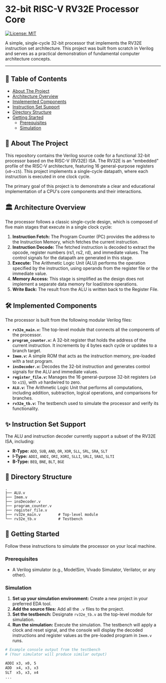 # 32-bit RISC-V RV32E Processor Core

[![License: MIT](https://img.shields.io/badge/License-MIT-blue.svg)](https://opensource.org/licenses/MIT)

A simple, single-cycle 32-bit processor that implements the RV32E instruction set architecture. This project was built from scratch in Verilog and serves as a practical demonstration of fundamental computer architecture concepts.

---

## 📖 Table of Contents

* [About The Project](#about-the-project)
* [Architecture Overview](#architecture-overview)
* [Implemented Components](#implemented-components)
* [Instruction Set Support](#instruction-set-support)
* [Directory Structure](#directory-structure)
* [Getting Started](#getting-started)
    * [Prerequisites](#prerequisites)
    * [Simulation](#simulation)

## 🎯 About The Project

This repository contains the Verilog source code for a functional 32-bit processor based on the RISC-V (RV32E) ISA. The RV32E is an "embedded" profile of the RISC-V architecture, featuring 16 general-purpose registers (`x0`-`x15`). This project implements a single-cycle datapath, where each instruction is executed in one clock cycle.

The primary goal of this project is to demonstrate a clear and educational implementation of a CPU's core components and their interactions.

## 🏛️ Architecture Overview

The processor follows a classic single-cycle design, which is composed of five main stages that execute in a single clock cycle:

1.  **Instruction Fetch:** The Program Counter (PC) provides the address to the Instruction Memory, which fetches the current instruction.
2.  **Instruction Decode:** The fetched instruction is decoded to extract the opcode, register numbers (rs1, rs2, rd), and immediate values. The control signals for the datapath are generated in this stage.
3.  **Execute:** The Arithmetic Logic Unit (ALU) performs the operation specified by the instruction, using operands from the register file or the immediate value.
4.  **Memory Access:** This stage is simplified as the design does not implement a separate data memory for load/store operations.
5.  **Write Back:** The result from the ALU is written back to the Register File.



## 🛠️ Implemented Components

The processor is built from the following modular Verilog files:

* **`rv32e_main.v`:** The top-level module that connects all the components of the processor.
* **`program_counter.v`:** A 32-bit register that holds the address of the current instruction. It increments by 4 bytes each cycle or updates to a branch target.
* **`Imem.v`:** A simple ROM that acts as the instruction memory, pre-loaded with a test program.
* **`insDecoder.v`:** Decodes the 32-bit instruction and generates control signals for the ALU and immediate values.
* **`register_file.v`:** Manages the 16 general-purpose 32-bit registers (`x0` to `x15`), with `x0` hardwired to zero.
* **`ALU.v`:** The Arithmetic Logic Unit that performs all computations, including addition, subtraction, logical operations, and comparisons for branches.
* **`rv32e_tb.v`:** The testbench used to simulate the processor and verify its functionality.

## ✨ Instruction Set Support

The ALU and instruction decoder currently support a subset of the RV32E ISA, including:

* **R-Type:** `ADD`, `SUB`, `AND`, `OR`, `XOR`, `SLL`, `SRL`, `SRA`, `SLT`
* **I-Type:** `ADDI`, `ANDI`, `ORI`, `XORI`, `SLLI`, `SRLI`, `SRAI`, `SLTI`
* **B-Type:** `BEQ`, `BNE`, `BLT`, `BGE`

## 📁 Directory Structure

```
.
├── ALU.v
├── Imem.v
├── insDecoder.v
├── program_counter.v
├── register_file.v
├── rv32e_main.v        # Top-level module
└── rv32e_tb.v          # Testbench
```

## 🚀 Getting Started

Follow these instructions to simulate the processor on your local machine.

### Prerequisites

* A Verilog simulator (e.g., ModelSim, Vivado Simulator, Verilator, or any other).

### Simulation

1.  **Set up your simulation environment:** Create a new project in your preferred EDA tool.
2.  **Add the source files:** Add all the `.v` files to the project.
3.  **Set the testbench:** Designate `rv32e_tb.v` as the top-level module for simulation.
4.  **Run the simulation:** Execute the simulation. The testbench will apply a clock and reset signal, and the console will display the decoded instructions and register values as the pre-loaded program in `Imem.v` runs.

```sh
# Example console output from the testbench
# (Your simulator will produce similar output)

ADDI x3, x0, 5
ADD  x4, x3, x3
SLT  x5, x3, x4
...
